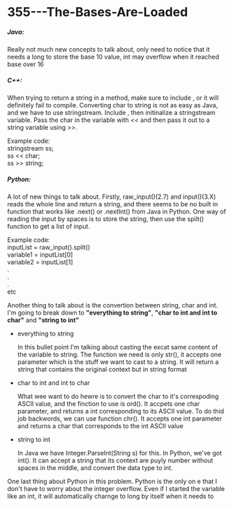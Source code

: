 # 355---The-Bases-Are-Loaded

<h5>Java:</h5>
<p>Really not much new concepts to talk about, only need to notice that it needs a long to store the base 10 value, int may overflow when it reached base over 16</p>

<h5>C++:</h5>
<p>When trying to return a string in a method, make sure to include <string>, or it will definitely fail to compile. Converting char to string is not as easy as Java, and we have to use stringstream. Include <sstream>, then initinalize a stringstream variable. Pass the char in the variable with << and then pass it out to a string variable using >>. </p>

<p>Example code:</br>
stringstream ss;</br>
ss << char;</br>
ss >> string;</br></p>

<h5>Python:</h5>
<p>A lot of new things to talk about. Firstly, raw_input()(2.7) and input()(3.X) reads the whole line and return a string, and there seems to be no built in function that works like .next() or .nextInt() from Java in Python. One way of reading the input by spaces is to store the string, then use the spilt() function to get a list of input.</p>

<p>Example code:</br>
inputList = raw_input().split()</br>
variable1 = inputList[0]</br>
variable2 = inputList[1]</br>
.</br>
.</br>
.</br>
etc</p>

<p>Another thing to talk about is the convertion between string, char and int. I'm going to break down to <b>"everything to string"</b>, <b>"char to int and int to char"</b> and <b>"string to int"</b></p>

<ul>
  <li>everything to string</br>
  <p>In this bullet point I'm talking about casting the excat same content of the variable to string. The function we need is only str(), it accepts one parameter which is the stuff we want to cast to a string. It will return a string that contains the original context but in string format</p></li>
  <li>char to int and int to char</br>
  <p>What wee want to do hewre is to convert the char to it's correspoding ASCII value, and the finction to use is ord(). It accpets one char parameter, and returns a int corresponding to its ASCII value. To do thid job backwords, we can use function chr(). It accepts one int parameter and returns a char that corresponds to the int ASCII value</p></li>
  <li>string to int</br>
  <p>In Java we have Integer.ParseInt(String s) for this. In Python, we've got int(). It can accept a string that its context are puyly number without spaces in the middle, and convert the data type to int.</p></li>
</ul>

<p>One last thing about Python in this problem. Python is the only on e that I don't have to worry about the integer overflow. Even if I started the variable like an int, it will automatically charnge to long by itself when it needs to</p>
